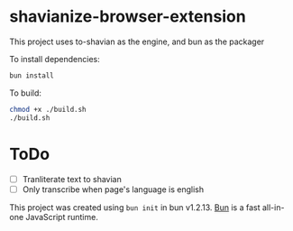 # shavianize-browser-extension

This project uses to-shavian as the engine, and bun as the packager

To install dependencies:

```bash
bun install
```

To build:

```bash
chmod +x ./build.sh
./build.sh
```

# ToDo

- [ ] Tranliterate text to shavian
- [ ] Only transcribe when page's language is english

This project was created using `bun init` in bun v1.2.13. [Bun](https://bun.sh) is a fast all-in-one JavaScript runtime.
